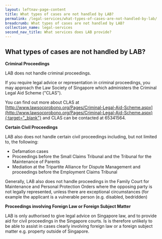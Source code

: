 ```yaml
---
layout: leftnav-page-content
title: What types of cases are not handled by LAB?
permalink: /legal-services/what-types-of-cases-are-not-handled-by-lab/
breadcrumb: What types of cases are not handled by LAB?
collection_name: legal-services
second_nav_title: What services does LAB provide?
---
```


What types of cases are not handled by LAB?
---

**Criminal Proceedings**<br>

LAB does not handle criminal proceedings.

If you require legal advice or representation in criminal proceedings, you may approach the Law Society of Singapore which administers the Criminal Legal Aid Scheme ("CLAS").

You can find out more about CLAS at [http://www.lawsocprobono.org/Pages/Criminal-Legal-Aid-Scheme.aspx](http://www.lawsocprobono.org/Pages/Criminal-Legal-Aid-Scheme.aspx){:target="_blank"} and CLAS can be contacted at 65341564.

**Certain Civil Proceedings**<br>

LAB also does not handle certain civil proceedings including, but not limited to, the following:

* Defamation cases
* Proceedings before the Small Claims Tribunal and the Tribunal for the Maintenance of Parents
* Mediation at the Tripartite Alliance for Dispute Management and proceedings before the Employment Claims Tribunal

Generally, LAB also does not handle proceedings in the Family Court for Maintenance and Personal Protection Orders where the opposing party is not legally represented, unless there are exceptional circumstances (for example the applicant is a vulnerable person (e.g. disabled, bedridden)

**Proceedings involving Foreign Law or Foreign Subject Matter**<br>

LAB is only authorised to give legal advice on Singapore law, and to provide aid for civil proceedings in the Singapore courts. Is is therefore unlikely to be able to assist in cases clearly involving foreign law or a foreign subject matter e.g. property outside of Singapore.

